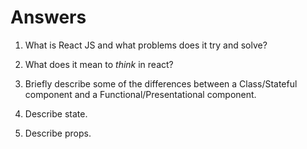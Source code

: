 # Answers

1.  What is React JS and what problems does it try and solve?

2)  What does it mean to _think_ in react?

3)  Briefly describe some of the differences between a Class/Stateful component and a Functional/Presentational component.

4)  Describe state.

5)  Describe props.
